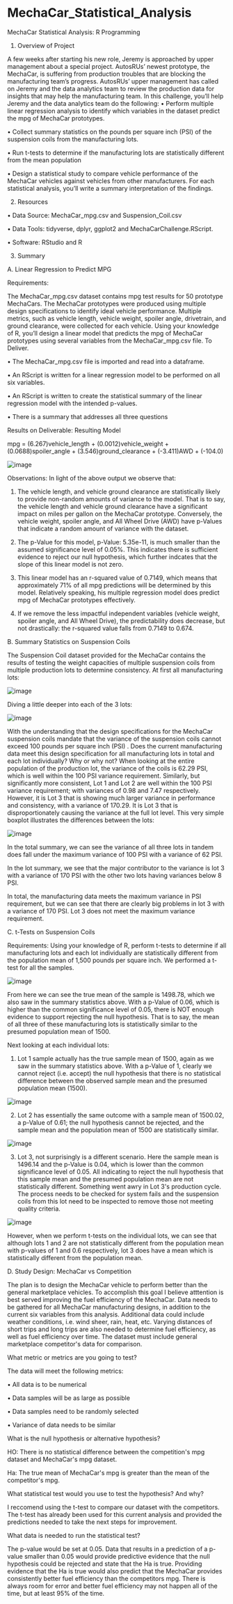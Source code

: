 # MechaCar_Statistical_Analysis

MechaCar Statistical Analysis: R Programming

1.	Overview of Project

A few weeks after starting his new role, Jeremy is approached by upper management about a special project. AutosRUs’ newest prototype, the MechaCar, is suffering from production troubles that are blocking the manufacturing team’s progress. AutosRUs’ upper management has called on Jeremy and the data analytics team to review the production data for insights that may help the manufacturing team. 
In this challenge, you’ll help Jeremy and the data analytics team do the following:
• Perform multiple linear regression analysis to identify which variables in the dataset predict the mpg of MechaCar prototypes.

• Collect summary statistics on the pounds per square inch (PSI) of the suspension coils from the manufacturing lots.

• Run t-tests to determine if the manufacturing lots are statistically different from the mean population

• Design a statistical study to compare vehicle performance of the MechaCar vehicles against vehicles from other manufacturers. For each statistical analysis, you’ll write a summary interpretation of the findings.

2.	Resources

• Data Source: MechaCar_mpg.csv and Suspension_Coil.csv

• Data Tools: tidyverse, dplyr, ggplot2 and MechaCarChallenge.RScript.

• Software: RStudio and R

3.	Summary

A. Linear Regression to Predict MPG

Requirements:

The MechaCar_mpg.csv dataset contains mpg test results for 50 prototype MechaCars. The MechaCar prototypes were produced using multiple design specifications to identify ideal vehicle performance. Multiple metrics, such as vehicle length, vehicle weight, spoiler angle, drivetrain, and ground clearance, were collected for each vehicle. Using your knowledge of R, you’ll design a linear model that predicts the mpg of MechaCar prototypes using several variables from the MechaCar_mpg.csv file. To Deliver.

• The MechaCar_mpg.csv file is imported and read into a dataframe.

• An RScript is written for a linear regression model to be performed on all six variables.

• An RScript is written to create the statistical summary of the linear regression model with the intended p-values.

• There is a summary that addresses all three questions

Results on Deliverable: Resulting Model

mpg = (6.267)vehicle_length + (0.0012)vehicle_weight + (0.0688)spoiler_angle + (3.546)ground_clearance + (-3.411)AWD + (-104.0)

 
![image](https://user-images.githubusercontent.com/104377031/184755714-ecf8fd56-025b-4650-9ff7-b62ec96ecb98.png)



Observations: In light of the above output we observe that:

1.	The vehicle length, and vehicle ground clearance are statistically likely to provide non-random amounts of variance to the model. That is to say, the vehicle length and vehicle ground clearance have a significant impact on miles per gallon on the MechaCar prototype. Conversely, the vehicle weight, spoiler angle, and All Wheel Drive (AWD) have p-Values that indicate a random amount of variance with the dataset.

2.	The p-Value for this model, p-Value: 5.35e-11, is much smaller than the assumed significance level of 0.05%. This indicates there is sufficient evidence to reject our null hypothesis, which further indcates that the slope of this linear model is not zero.

3.	This linear model has an r-squared value of 0.7149, which means that approximately 71% of all mpg predictions will be determined by this model. Relatively speaking, his multiple regression model does predict mpg of MechaCar prototypes effectively.

4.	If we remove the less impactful independent variables (vehicle weight, spoiler angle, and All Wheel Drive), the predictability does decrease, but not drastically: the r-squared value falls from 0.7149 to 0.674.

B. Summary Statistics on Suspension Coils

The Suspension Coil dataset provided for the MechaCar contains the results of testing the weight capacities of multiple suspension coils from multiple production lots to determine consistency. At first all manufacturing lots:

![image](https://user-images.githubusercontent.com/104377031/184755914-a93c4d3f-6c2a-41f1-adba-7259f1d1b214.png)

 
Diving a little deeper into each of the 3 lots:

![image](https://user-images.githubusercontent.com/104377031/184755993-23f5546b-c4c8-47f5-afea-39d99895a2e0.png)

 
With the understanding that the design specifications for the MechaCar suspension coils mandate that the variance of the suspension coils cannot exceed 100 pounds per square inch (PSI) . Does the current manufacturing data meet this design specification for all manufacturing lots in total and each lot individually? Why or why not? When looking at the entire population of the production lot, the variance of the coils is 62.29 PSI, which is well within the 100 PSI variance requirement. Similarly, but significantly more consistent, Lot 1 and Lot 2 are well within the 100 PSI variance requirement; with variances of 0.98 and 7.47 respectively. However, it is Lot 3 that is showing much larger variance in performance and consistency, with a variance of 170.29. It is Lot 3 that is disproportionately causing the variance at the full lot level. This very simple boxplot illustrates the differences between the lots:
 
![image](https://user-images.githubusercontent.com/104377031/184756077-97ed73d2-db92-4161-be34-73d280a32f83.png)


In the total summary, we can see the variance of all three lots in tandem does fall under the maximum variance of 100 PSI with a variance of 62 PSI.

In the lot summary, we see that the major contributor to the variance is lot 3 with a variance of 170 PSI with the other two lots having variances below 8 PSI.

In total, the manufacturing data meets the maximum variance in PSI requirement, but we can see that there are clearly big problems in lot 3 with a variance of 170 PSI. Lot 3 does not meet the maximum variance requirement.

C. t-Tests on Suspension Coils

Requirements: Using your knowledge of R, perform t-tests to determine if all manufacturing lots and each lot individually are statistically different from the population mean of 1,500 pounds per square inch. We performed a t-test for all the samples.

![image](https://user-images.githubusercontent.com/104377031/184756224-8c701608-fcec-4a67-8536-37791d8c269c.png)

 
From here we can see the true mean of the sample is 1498.78, which we also saw in the summary statistics above. With a p-Value of 0.06, which is higher than the common significance level of 0.05, there is NOT enough evidence to support rejecting the null hypothesis. That is to say, the mean of all three of these manufacturing lots is statistically similar to the presumed population mean of 1500.

Next looking at each individual lots:

1.	Lot 1 sample actually has the true sample mean of 1500, again as we saw in the summary statistics above. With a p-Value of 1, clearly we cannot reject (i.e. accept) the null hypothesis that there is no statistical difference between the observed sample mean and the presumed population mean (1500).

![image](https://user-images.githubusercontent.com/104377031/184756443-2373c84a-8a58-485f-9847-333ce49305d8.png)

 
2.	Lot 2 has essentially the same outcome with a sample mean of 1500.02, a p-Value of 0.61; the null hypothesis cannot be rejected, and the sample mean and the population mean of 1500 are statistically similar.
 
![image](https://user-images.githubusercontent.com/104377031/184756503-512b62dd-c567-4a8f-9226-921287129582.png)


3.	 Lot 3, not surprisingly is a different scenario. Here the sample mean is 1496.14 and the p-Value is 0.04, which is lower than the common significance level of 0.05. All indicating to reject the null hypothesis that this sample mean and the presumed population mean are not statistically different. Something went awry in Lot 3's production cycle. The process needs to be checked for system fails and the suspension coils from this lot need to be inspected to remove those not meeting quality criteria.

 
 ![image](https://user-images.githubusercontent.com/104377031/184756591-7c4b1583-dc71-4afa-8ea9-4f81b28fa8c9.png)


However, when we perform t-tests on the individual lots, we can see that although lots 1 and 2 are not statistically different from the population mean with p-values of 1 and 0.6 respectively, lot 3 does have a mean which is statistically different from the population mean.

D. Study Design: MechaCar vs Competition

The plan is to design the MechaCar vehicle to perform better than the general marketplace vehicles. To accomplish this goal I believe atttention is best served improving the fuel efficiency of the MechaCar. Data needs to be gathered for all MechaCar manufacturing designs, in addition to the current six variables from this analysis. Additional data could include weather conditions, i.e. wind sheer, rain, heat, etc. Varying distances of short trips and long trips are also needed to determine fuel efficiency, as well as fuel efficiency over time. The dataset must include general marketplace competitor's data for comparison.

What metric or metrics are you going to test?

The data will meet the following metrics:

•	All data is to be numerical

•	Data samples will be as large as possible

•	Data samples need to be randomly selected

•	Variance of data needs to be similar

What is the null hypothesis or alternative hypothesis?

HO: There is no statistical difference between the competition's mpg dataset and MechaCar's mpg dataset.

Ha: The true mean of MechaCar's mpg is greater than the mean of the competitor's mpg.

What statistical test would you use to test the hypothesis? And why?

I reccomend using the t-test to compare our dataset with the competitors. The t-test has already been used for this current analysis and provided the predictions needed to take the next steps for improvement.

What data is needed to run the statistical test?

The p-value would be set at 0.05. Data that results in a prediction of a p-value smaller than 0.05 would provide predictive evidence that the null hypothesis could be rejected and state that the Ha is true. Providing evidence that the Ha is true would also predict that the MechaCar provides consistently better fuel efficiency than the competitors mpg. There is always room for error and better fuel efficiency may not happen all of the time, but at least 95% of the time.


